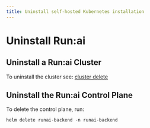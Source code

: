 ```yaml
---
title: Uninstall self-hosted Kubernetes installation
---
```

# Uninstall Run:ai 


## Uninstall a Run:ai Cluster
To uninstall the cluster see: [cluster delete](../../cluster-setup/cluster-delete.md) 


## Uninstall the Run:ai Control Plane

To delete the control plane, run:

``` shell
helm delete runai-backend -n runai-backend

```



